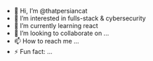 - 👋 Hi, I’m @thatpersiancat
- 👀 I’m interested in fulls-stack & cybersecurity
- 🌱 I’m currently learning react
- 💞️ I’m looking to collaborate on ...
- 📫 How to reach me ...
- ⚡ Fun fact: ...

<!---
thatpersiancat/thatpersiancat is a ✨ special ✨ repository because its `README.md` (this file) appears on your GitHub profile.
You can click the Preview link to take a look at your changes.
--->
